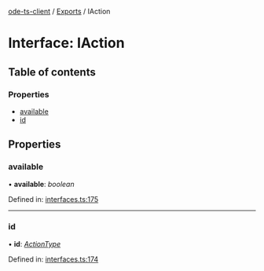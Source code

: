 [ode-ts-client](../README.md) / [Exports](../modules.md) / IAction

# Interface: IAction

## Table of contents

### Properties

- [available](iaction.md#available)
- [id](iaction.md#id)

## Properties

### available

• **available**: *boolean*

Defined in: [interfaces.ts:175](https://github.com/opendigitaleducation/infrontexplore/blob/640dc21/src/ts/interfaces.ts#L175)

___

### id

• **id**: [*ActionType*](../modules.md#actiontype)

Defined in: [interfaces.ts:174](https://github.com/opendigitaleducation/infrontexplore/blob/640dc21/src/ts/interfaces.ts#L174)
